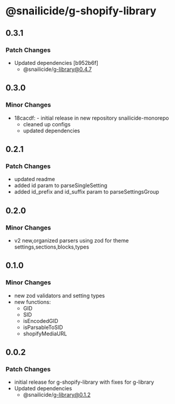 # @snailicide/g-shopify-library

## 0.3.1

### Patch Changes

-   Updated dependencies [b952b6f]
    -   @snailicide/g-library@0.4.7

## 0.3.0

### Minor Changes

-   18cacdf: - initial release in new repository snailicide-monorepo
    -   cleaned up configs
    -   updated dependencies

## 0.2.1

### Patch Changes

-   updated readme
-   added id param to parseSingleSetting
-   added id_prefix and id_suffix param to parseSettingsGroup

## 0.2.0

### Minor Changes

-   v2 new,organized parsers using zod for theme settings,sections,blocks,types

## 0.1.0

### Minor Changes

-   new zod validators and setting types
-   new functions:
    -   GID
    -   SID
    -   isEncodedGID
    -   isParsableToSID
    -   shopifyMediaURL

## 0.0.2

### Patch Changes

-   initial release for g-shopify-library with fixes for g-library
-   Updated dependencies
    -   @snailicide/g-library@0.1.2
